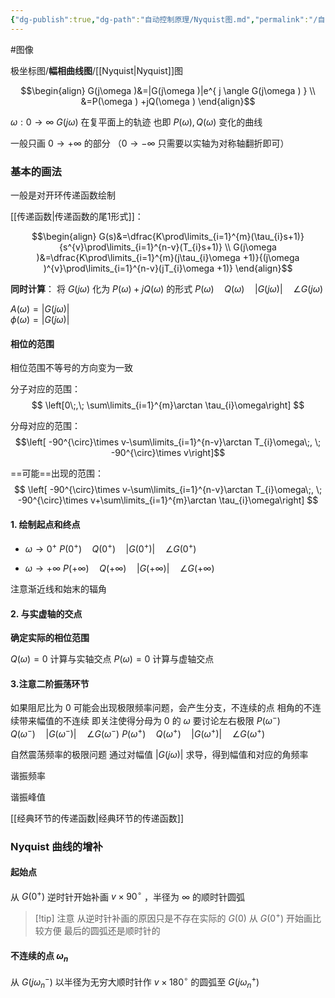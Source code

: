 ```yaml
---
{"dg-publish":true,"dg-path":"自动控制原理/Nyquist图.md","permalink":"/自动控制原理/Nyquist图/","dgPassFrontmatter":true,"noteIcon":"","created":"2024-05-01T22:32:04.000+08:00","updated":"2024-06-23T23:28:56.585+08:00"}
---
```


#图像 

极坐标图/**幅相曲线图**/[[Nyquist\|Nyquist]]图

$$\begin{align}
G(j\omega )&=|G(j\omega )|e^{ j \angle G(j\omega ) } \\
&=P(\omega ) +jQ(\omega )
\end{align}$$

$\omega: 0\to \infty$  $G(j\omega)$ 在复平面上的轨迹
也即 $P(\omega),Q(\omega)$ 变化的曲线

一般只画 $0\to +\infty$ 的部分
（$0\to -\infty$ 只需要以实轴为对称轴翻折即可）

### 基本的画法
一般是对开环传递函数绘制

[[传递函数\|传递函数的尾1形式]]：

$$\begin{align}
G(s)&=\dfrac{K\prod\limits_{i=1}^{m}(\tau_{i}s+1)}{s^{v}\prod\limits_{i=1}^{n-v}(T_{i}s+1)} \\
G(j\omega )&=\dfrac{K\prod\limits_{i=1}^{m}(j\tau_{i}\omega +1)}{(j\omega )^{v}\prod\limits_{i=1}^{n-v}(jT_{i}\omega +1)}
\end{align}$$

**同时计算**：
将 $G(j\omega)$ 化为 $P(\omega ) +jQ(\omega )$ 的形式
$P(\omega)\quad Q(\omega)\quad |G(j\omega)|\quad \angle G(j\omega)$

$A(\omega)=|G(j\omega)|$      
$\phi(\omega)=|G(j\omega)|$
#### 相位的范围
相位范围不等号的方向变为一致

分子对应的范围：
$$
\left[0\;,\; \sum\limits_{i=1}^{m}\arctan \tau_{i}\omega\right]
$$

分母对应的范围：
$$\left[ -90^{\circ}\times v-\sum\limits_{i=1}^{n-v}\arctan T_{i}\omega\;, \; -90^{\circ}\times v\right]$$

==可能==出现的范围：
$$
\left[ -90^{\circ}\times v-\sum\limits_{i=1}^{n-v}\arctan T_{i}\omega\;, \; -90^{\circ}\times v+\sum\limits_{i=1}^{m}\arctan \tau_{i}\omega\right]
$$

#### 1. 绘制起点和终点 
-  $\omega \to 0^{+}$
	$P(0^{+})\quad Q(0^{+})\quad |G(0^{+})|\quad \angle G(0^{+})$

-  $\omega \to +\infty$
	$P(+\infty)\quad Q(+\infty)\quad |G(+\infty)|\quad \angle G(+\infty)$
	
注意渐近线和始末的辐角

#### 2. 与实虚轴的交点
**确定实际的相位范围**

$Q(\omega)=0$ 计算与实轴交点
$P(\omega)=0$ 计算与虚轴交点

#### 3.注意二阶振荡环节
如果阻尼比为 0
可能会出现极限频率问题，会产生分支，不连续的点
相角的不连续带来幅值的不连续
即关注使得分母为 0 的 $\omega$
要讨论左右极限
$P(\omega^{-})\quad Q(\omega^{-})\quad |G(\omega^{-})|\quad \angle G(\omega^{-})$
$P(\omega^{+})\quad Q(\omega^{+})\quad |G(\omega^{+})|\quad \angle G(\omega^{+})$

自然震荡频率的极限问题
通过对幅值 $\left\lvert  G(j\omega) \right\rvert$ 求导，得到幅值和对应的角频率

谐振频率

谐振峰值

[[经典环节的传递函数\|经典环节的传递函数]]



### Nyquist 曲线的增补

#### 起始点
从 $G(0^{+})$ 逆时针开始补画 $v\times 90^{\circ}$ ，半径为 $\infty$ 的顺时针圆弧
>[!tip] 注意
>从逆时针补画的原因只是不存在实际的 $G(0)$
>从 $G(0^{+})$ 开始画比较方便
>最后的圆弧还是顺时针的
#### 不连续的点 $\omega_{n}$
从 $G(j\omega_{n}^{-})$ 以半径为无穷大顺时针作 $v\times 180^{\circ}$ 的圆弧至 $G(j\omega_{n}^{+})$

